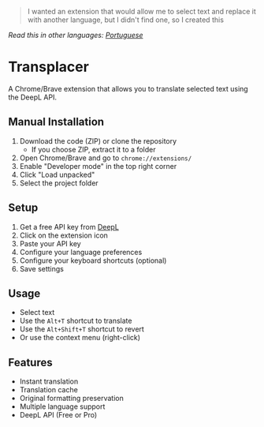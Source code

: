 > I wanted an extension that would allow me to select text and replace it with another language, but I didn't find one, so I created this

*Read this in other languages: [Portuguese](README.pt-br.md)*

# Transplacer

A Chrome/Brave extension that allows you to translate selected text using the DeepL API.

## Manual Installation

1. Download the code (ZIP) or clone the repository
    - If you choose ZIP, extract it to a folder
2. Open Chrome/Brave and go to `chrome://extensions/`
3. Enable "Developer mode" in the top right corner
4. Click "Load unpacked"
5. Select the project folder

## Setup

1. Get a free API key from [DeepL](https://support.deepl.com/hc/en-us/articles/360021200939-DeepL-API-Free)
2. Click on the extension icon
3. Paste your API key
4. Configure your language preferences
5. Configure your keyboard shortcuts (optional)
6. Save settings

## Usage

- Select text
- Use the `Alt+T` shortcut to translate
- Use the `Alt+Shift+T` shortcut to revert
- Or use the context menu (right-click)

## Features

- Instant translation
- Translation cache
- Original formatting preservation
- Multiple language support
- DeepL API (Free or Pro)